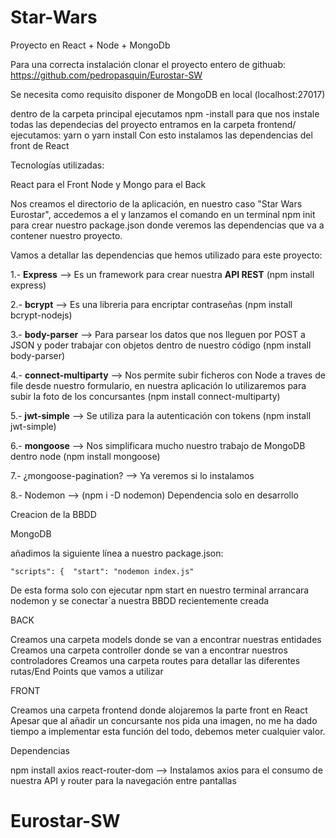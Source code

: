 # Star-Wars


Proyecto en React + Node + MongoDb

Para una correcta instalación clonar el proyecto entero de githuab:
https://github.com/pedropasquin/Eurostar-SW

Se necesita como requisito disponer de MongoDB en local (localhost:27017)

dentro de la carpeta principal ejecutamos npm -install para que nos instale todas las dependecias del proyecto
entramos en la carpeta frontend/
ejecutamos:
yarn
o
yarn install
Con esto instalamos las dependencias del front de React


Tecnologías utilizadas:

React para el Front
Node y Mongo para el Back

Nos creamos el directorio de la aplicación, en nuestro caso "Star Wars Eurostar", accedemos a el y lanzamos 
el comando en un terminal npm init para crear nuestro package.json donde veremos las dependencias que va a contener
nuestro proyecto.


Vamos a detallar las dependencias que hemos utilizado para este proyecto:

1.- **Express** —> Es un framework para crear nuestra **API REST** (npm install express)

2.- **bcrypt** —> Es una libreria para encriptar contraseñas (npm install bcrypt-nodejs)

3.- **body-parser** —> Para parsear los datos que nos lleguen por POST a JSON y poder trabajar con objetos dentro de nuestro código (npm install body-parser)

4.- **connect-multiparty** —> Nos permite subir ficheros con Node a traves de file desde nuestro formulario, en nuestra aplicación lo utilizaremos para subir la foto de los concursantes (npm install connect-multiparty)

5.- **jwt-simple** —> Se utiliza para la autenticación con tokens (npm install jwt-simple)

6.- **mongoose** —> Nos simplificara mucho nuestro trabajo de MongoDB dentro node (npm install mongoose)

7.- ¿mongoose-pagination? —> Ya veremos si lo instalamos

8.- Nodemon —> (npm i -D nodemon) Dependencia solo en desarrollo

Creacion de la BBDD

MongoDB

añadimos la siguiente línea a nuestro package.json:

    "scripts": {  "start": "nodemon index.js"

De esta forma solo con ejecutar npm start en nuestro terminal arrancara nodemon y se conectar´a nuestra BBDD 
recientemente creada

BACK

Creamos una carpeta models donde se van a encontrar nuestras entidades
Creamos una carpeta controller donde se van a encontrar nuestros controladores
Creamos una carpeta routes para detallar las diferentes rutas/End Points que vamos a utilizar

FRONT

Creamos una carpeta frontend donde alojaremos la parte front en React
Apesar que al añadir un concursante nos pida una imagen, no me ha dado tiempo a implementar 
esta función del todo, debemos meter cualquier valor.


Dependencias

npm install  axios react-router-dom —> Instalamos axios para el consumo de nuestra API y router para la navegación
entre pantallas


# Eurostar-SW
